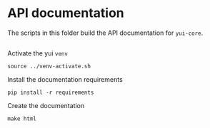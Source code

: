 # API documentation

The scripts in this folder build the API documentation for `yui-core`.

##

Activate the yui `venv`

```
source ../venv-activate.sh
```

Install the documentation requirements

```
pip install -r requirements
```

Create the documentation

```
make html
```
